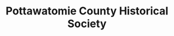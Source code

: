 ---
layout: repo
title: "Pottawatomie County Historical Society"
id: 24646
permalink: repos/24646/
---